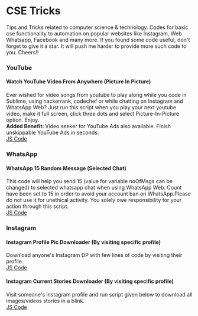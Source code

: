 <h1>CSE Tricks</h1>
Tips and Tricks related to computer science &amp; technology. Codes for basic cse functionality to automation on popular websites like Instagram, Web Whatsapp, Facebook and many more. If you found some code useful, don't forget to give it a star. It will push me harder to provide more such code to you. Cheers!!

<h3>YouTube</h3>
<h4>Watch YouTube Video From Anywhere (Picture In Picture)</h4>
Ever wished for video songs from youtube to play along while you code in Sublime, using hackerrank, codechef or while chatting on Instagram and WhatsApp Web? Just run this script when you play your next youtube video, make it full screen, click three dots and select Picture-In-Picture option. Enjoy.
<br/>
<strong>Added Benefit: </strong> Video seeker for YouTube Ads also available. Finish unskippable YouTube Ads in seconds.
<br/>
<a href="https://github.com/priyanshukdc/cse_tricks/blob/main/YouTube/YoutubeVideoAnywhereWithPictureInPicture/YoutubeVideoAnywhereWithPictureInPicture.js">JS Code</a>
<br/>

<h3>WhatsApp</h3>
<h4>WhatsApp 15 Random Message (Selected Chat)</h4>
This code will help you send 15 (value for variable noOfMsgs can be changed) to selected whatsapp chat when using WhatsApp Web. Count have been set to 15 in order to avoid your account ban on WhatsApp.Please do not use it for unethical activity. You solely owe responsibility for your action through this script.
<br/>
<a href="https://github.com/priyanshukdc/cse_tricks/blob/main/WhatsApp/BotMessagesToSelectedWhatsAppContact/botMsgWhatsappBySelectingSpecificChat.js">JS Code</a>
<br/>

<h3>Instagram</h3>
<h4>Instagram Profile Pic Downloader (By visiting specific profile)</h4>
Download anyone's Instagram DP with few lines of code by visiting their profile.
<br/>
<a href="https://github.com/priyanshukdc/cse_tricks/blob/main/Instagram/InstagramDpDownloadByVisitingSpecificProfile/instagramDpDownloadByVisitingSpecificProfile.js">JS Code</a>
<br/>
<h4>Instagram Current Stories Downloader (By visiting specific profile)</h4>
Visit someone's instagram profile and run script given below to download all images/videos stories in a blink.
<br/>
<a href="https://github.com/priyanshukdc/cse_tricks/blob/main/Instagram/InstagramCurrentStoriesDownloadByVisitingSpecificProfile/InstagramCurrentStoriesDownloadByVisitingSpecificProfile.js">JS Code</a>
<br/>


